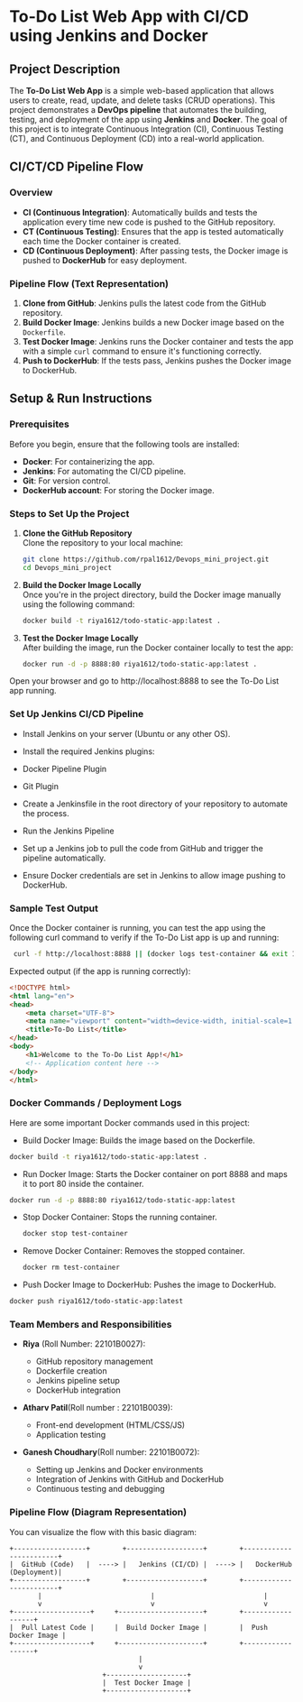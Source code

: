 # To-Do List Web App with CI/CD using Jenkins and Docker

## Project Description
The **To-Do List Web App** is a simple web-based application that allows users to create, read, update, and delete tasks (CRUD operations). This project demonstrates a **DevOps pipeline** that automates the building, testing, and deployment of the app using **Jenkins** and **Docker**. The goal of this project is to integrate Continuous Integration (CI), Continuous Testing (CT), and Continuous Deployment (CD) into a real-world application.

## CI/CT/CD Pipeline Flow

### Overview
- **CI (Continuous Integration)**: Automatically builds and tests the application every time new code is pushed to the GitHub repository.
- **CT (Continuous Testing)**: Ensures that the app is tested automatically each time the Docker container is created.
- **CD (Continuous Deployment)**: After passing tests, the Docker image is pushed to **DockerHub** for easy deployment.

### Pipeline Flow (Text Representation)

1. **Clone from GitHub**: Jenkins pulls the latest code from the GitHub repository.
2. **Build Docker Image**: Jenkins builds a new Docker image based on the `Dockerfile`.
3. **Test Docker Image**: Jenkins runs the Docker container and tests the app with a simple `curl` command to ensure it's functioning correctly.
4. **Push to DockerHub**: If the tests pass, Jenkins pushes the Docker image to DockerHub.

## Setup & Run Instructions

### Prerequisites

Before you begin, ensure that the following tools are installed:

- **Docker**: For containerizing the app.
- **Jenkins**: For automating the CI/CD pipeline.
- **Git**: For version control.
- **DockerHub account**: For storing the Docker image.

### Steps to Set Up the Project

1. **Clone the GitHub Repository**  
   Clone the repository to your local machine:

   ```bash
   git clone https://github.com/rpal1612/Devops_mini_project.git
   cd Devops_mini_project
   
2. **Build the Docker Image Locally**  
  Once you're in the project directory, build the Docker image manually using the following command:
   ```bash
   docker build -t riya1612/todo-static-app:latest .

3. **Test the Docker Image Locally**  
  After building the image, run the Docker container locally to test the app:

   ```bash
   docker run -d -p 8888:80 riya1612/todo-static-app:latest .
Open your browser and go to http://localhost:8888 to see the To-Do List app running.

### Set Up Jenkins CI/CD Pipeline

- Install Jenkins on your server (Ubuntu or any other OS).

- Install the required Jenkins plugins:

- Docker Pipeline Plugin

- Git Plugin

- Create a Jenkinsfile in the root directory of your repository to automate the process.

- Run the Jenkins Pipeline

- Set up a Jenkins job to pull the code from GitHub and trigger the pipeline automatically.

- Ensure Docker credentials are set in Jenkins to allow image pushing to DockerHub.


### Sample Test Output
Once the Docker container is running, you can test the app using the following curl command to verify if the To-Do List app is up and running:   
```bash
 curl -f http://localhost:8888 || (docker logs test-container && exit 1)
```
Expected output (if the app is running correctly):
```html
<!DOCTYPE html>
<html lang="en">
<head>
    <meta charset="UTF-8">
    <meta name="viewport" content="width=device-width, initial-scale=1.0">
    <title>To-Do List</title>
</head>
<body>
    <h1>Welcome to the To-Do List App!</h1>
    <!-- Application content here -->
</body>
</html>
```
### Docker Commands / Deployment Logs
 Here are some important Docker commands used in this project:
- Build Docker Image: Builds the image based on the Dockerfile.
```bash
docker build -t riya1612/todo-static-app:latest .
```
- Run Docker Image: Starts the Docker container on port 8888 and maps it to port 80 inside the container.
```bash
docker run -d -p 8888:80 riya1612/todo-static-app:latest
```
- Stop Docker Container: Stops the running container.
  ```bash
  docker stop test-container
  ```
- Remove Docker Container: Removes the stopped container.
  ```bash
  docker rm test-container
  ```
- Push Docker Image to DockerHub: Pushes the image to DockerHub.
```bash
docker push riya1612/todo-static-app:latest
```

### Team Members and Responsibilities

- **Riya** (Roll Number: 22101B0027):
  - GitHub repository management
  - Dockerfile creation
  - Jenkins pipeline setup
  - DockerHub integration

- **Atharv Patil**(Roll number : 22101B0039):
  - Front-end development (HTML/CSS/JS)
  - Application testing

- **Ganesh Choudhary**(Roll number: 22101B0072):
  - Setting up Jenkins and Docker environments
  - Integration of Jenkins with GitHub and DockerHub
  - Continuous testing and debugging


### Pipeline Flow (Diagram Representation)
You can visualize the flow with this basic diagram:

```plaintext
+------------------+        +-------------------+        +------------------------+
|  GitHub (Code)   |  ----> |   Jenkins (CI/CD) |  ----> |   DockerHub (Deployment)|
+------------------+        +-------------------+        +------------------------+
       |                           |                           |
       v                           v                           v
+-------------------+     +---------------------+        +------------------+
|  Pull Latest Code |     |  Build Docker Image |        |  Push Docker Image |
+-------------------+     +---------------------+        +------------------+
                                |
                                v
                       +--------------------+
                       |  Test Docker Image |
                       +--------------------+
